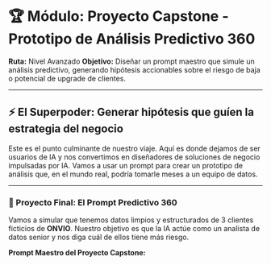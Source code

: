 # 🏆 Módulo: Proyecto Capstone - Prototipo de Análisis Predictivo 360

**Ruta:** Nivel Avanzado
**Objetivo:** Diseñar un prompt maestro que simule un análisis predictivo, generando hipótesis accionables sobre el riesgo de baja o potencial de upgrade de clientes.

---

## ⚡ El Superpoder: Generar hipótesis que guíen la estrategia del negocio

Este es el punto culminante de nuestro viaje. Aquí es donde dejamos de ser usuarios de IA y nos convertimos en diseñadores de soluciones de negocio impulsadas por IA. Vamos a usar un prompt para crear un prototipo de análisis que, en el mundo real, podría tomarle meses a un equipo de datos.

---

### 🚀 Proyecto Final: El Prompt Predictivo 360

Vamos a simular que tenemos datos limpios y estructurados de 3 clientes ficticios de **ONVIO**. Nuestro objetivo es que la IA actúe como un analista de datos senior y nos diga cuál de ellos tiene más riesgo.

**Prompt Maestro del Proyecto Capstone:**